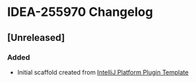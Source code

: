 <!-- Keep a Changelog guide -> https://keepachangelog.com -->

# IDEA-255970 Changelog

## [Unreleased]
### Added
- Initial scaffold created from [IntelliJ Platform Plugin Template](https://github.com/JetBrains/intellij-platform-plugin-template)
